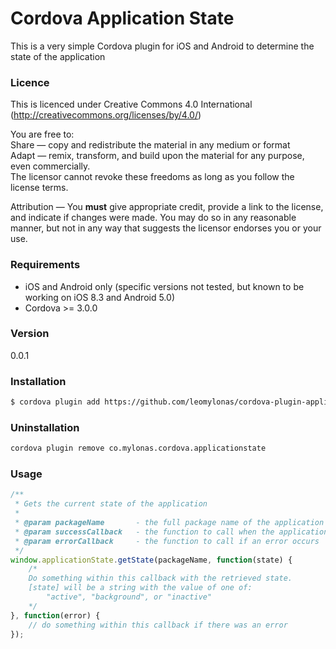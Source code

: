 # Cordova Application State
This is a very simple Cordova plugin for iOS and Android to determine the state of the application

### Licence
This is licenced under Creative Commons 4.0 International (http://creativecommons.org/licenses/by/4.0/)

You are free to:  
Share — copy and redistribute the material in any medium or format  
Adapt — remix, transform, and build upon the material for any purpose, even commercially.  
The licensor cannot revoke these freedoms as long as you follow the license terms.  

Attribution — You **must** give appropriate credit, provide a link to the license, and indicate if changes were made. You may do so in any reasonable manner, but not in any way that suggests the licensor endorses you or your use.

### Requirements
* iOS and Android only (specific versions not tested, but known to be working on iOS 8.3 and Android 5.0)
* Cordova >= 3.0.0

### Version
0.0.1

### Installation
```sh
$ cordova plugin add https://github.com/leomylonas/cordova-plugin-applicationstate.git
```

### Uninstallation
```sh
cordova plugin remove co.mylonas.cordova.applicationstate
```

### Usage
```JavaScript
/**
 * Gets the current state of the application
 *
 * @param packageName		- the full package name of the application (eg com.example.myapp)
 * @param successCallback	- the function to call when the application state is determined
 * @param errorCallback		- the function to call if an error occurs
 */
window.applicationState.getState(packageName, function(state) {
    /*
    Do something within this callback with the retrieved state.
    [state] will be a string with the value of one of:
        "active", "background", or "inactive"
    */
}, function(error) {
    // do something within this callback if there was an error
});
```
